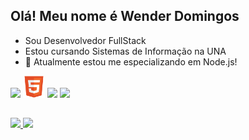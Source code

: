## Olá! Meu nome é Wender Domingos

<!--
**WenderSD/WenderSD** is a ✨ _special_ ✨ repository because its `README.md` (this file) appears on your GitHub profile.

Here are some ideas to get you started:

- 🔭 I’m currently working on ...
- 🌱 I’m currently learning ...
- 👯 I’m looking to collaborate on ...
- 🤔 I’m looking for help with ...
- 💬 Ask me about ...
- 📫 How to reach me: ...
- 😄 Pronouns: ...
- ⚡ Fun fact: ...
-->
- Sou Desenvolvedor FullStack
- Estou cursando Sistemas de Informação na UNA
- 🌱 Atualmente estou me especializando em Node.js!

<div>
  <img height = "35em" src="https://cdn.jsdelivr.net/gh/devicons/devicon@latest/icons/javascript/javascript-original.svg" />
  <img height= "35em" src = "https://raw.githubusercontent.com/devicons/devicon/master/icons/html5/html5-original.svg"/>
  <img height = "35em" src="https://cdn.jsdelivr.net/gh/devicons/devicon@latest/icons/css3/css3-original.svg" />
  <img height = "50em" src="https://cdn.jsdelivr.net/gh/devicons/devicon@latest/icons/nodejs/nodejs-plain-wordmark.svg" />
          
          

          
</div>

##

<div>
  <a href = "mailto:wendersamuel485@gmail.com"><img src= "https://img.shields.io/badge/Gmail-D14836?style=for-the-badge&logo=gmail&logoColor=white"/>
  <a href = "https://www.linkedin.com/in/wender-domingos-4951a434a"><img src = "https://img.shields.io/badge/LinkedIn-0077B5?style=for-the-badge&logo=linkedin&logoColor=white"/>
  
</div>
